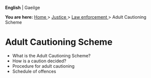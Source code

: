 **English** |  Gaeilge 

**You are here:** [ Home ](/en/) > [ Justice ](/en/justice/) > [ Law
enforcement ](/en/justice/law-enforcement/) > Adult Cautioning Scheme

#  Adult Cautioning Scheme

  * What is the Adult Cautioning Scheme? 
  * How is a caution decided? 
  * Procedure for adult cautioning 
  * Schedule of offences 
